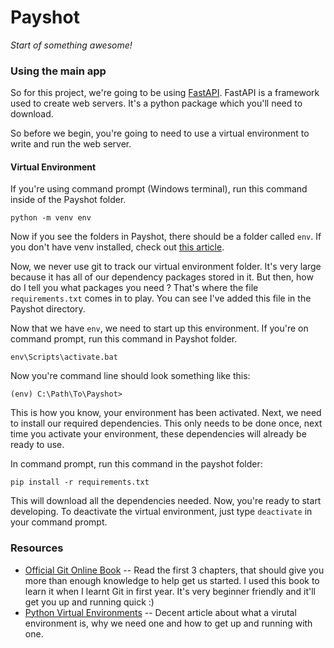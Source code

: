 # Payshot
 
_Start of something awesome!_
### Using the main app

So for this project, we're going to be using [FastAPI](https://fastapi.tiangolo.com/).
FastAPI is a framework used to create web servers. It's a python package which you'll need to download.

So before we begin, you're going to need to use a virtual environment to write and run the web server.

#### Virtual Environment
If you're using command prompt (Windows terminal), run this command inside of the Payshot folder.
```
python -m venv env
```
Now if you see the folders in Payshot, there should be a folder called `env`. If you don't have venv installed, check out [this article](https://python.land/virtual-environments/virtualenv).

Now, we never use git to track our virtual environment folder. It's very large because it has all of our dependency packages stored in it. But then, how do I tell you what packages you need ? That's where the file `requirements.txt` comes in to play. You can see I've added this file in the Payshot directory.

Now that we have `env`, we need to start up this environment. If you're on command prompt, run this command in Payshot folder.
```
env\Scripts\activate.bat
```
Now you're command line should look something like this:
```
(env) C:\Path\To\Payshot>
```
This is how you know, your environment has been activated. Next, we need to install our required dependencies. This only needs to be done once, next time you activate your environment, these dependencies will already be ready to use.

In command prompt, run this command in the payshot folder:
```
pip install -r requirements.txt
```
This will download all the dependencies needed. Now, you're ready to start developing.
To deactivate the virtual environment, just type `deactivate` in your command prompt.
### Resources
* [Official Git Online Book](https://git-scm.com/book/en/v2) -- Read the first 3 chapters, that should give you more than enough knowledge to help get us started. I used this book to learn it when I learnt Git in first year. It's very beginner friendly and it'll get you up and running quick :)
* [Python Virtual Environments](https://python.land/virtual-environments/virtualenv) -- Decent article about what a virutal environment is, why we need one and how to get up and running with one.

